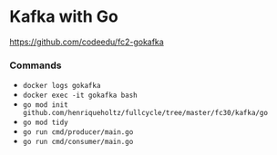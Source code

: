 # Kafka with Go

https://github.com/codeedu/fc2-gokafka

### Commands

- `docker logs gokafka`
- `docker exec -it gokafka bash`
- `go mod init github.com/henriqueholtz/fullcycle/tree/master/fc30/kafka/go`
- `go mod tidy`
- `go run cmd/producer/main.go`
- `go run cmd/consumer/main.go`